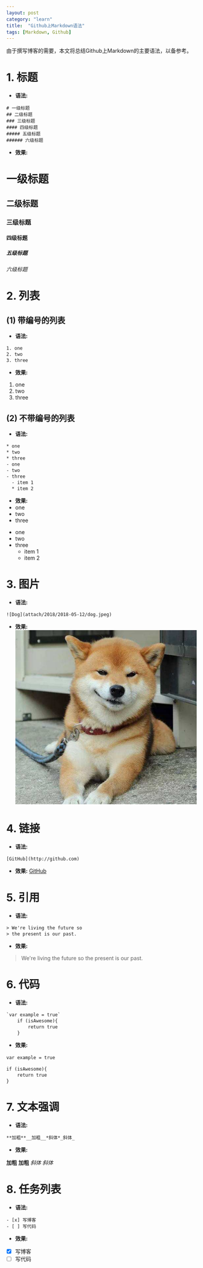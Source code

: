 ```yaml
---
layout: post
category: "learn"
title:  "Github上Markdown语法"
tags: [Markdown, Github]
---
```

由于撰写博客的需要，本文将总结Github上Markdown的主要语法，以备参考。

# 1. 标题

* **语法:**
```
# 一级标题
## 二级标题
### 三级标题
#### 四级标题
##### 五级标题
###### 六级标题
```
* **效果:**
# 一级标题
## 二级标题
### 三级标题
#### 四级标题
##### 五级标题
###### 六级标题

# 2. 列表

## (1) 带编号的列表
* **语法:**
```
1. one
2. two
3. three
```
* **效果:**
1. one
2. two
3. three

## (2) 不带编号的列表
* **语法:**

```
* one
* two
* three
- one
- two
- three
  - item 1
  * item 2
```

* **效果:**
* one
* two
* three
- one
- two
- three
  - item 1
  * item 2

# 3. 图片

* **语法:**

```
![Dog](attach/2018/2018-05-12/dog.jpeg)
```

* **效果:**
![Dog](attach/2018/2018-05-12/dog.jpeg)

# 4. 链接

* **语法:**

```
[GitHub](http://github.com)
```

* **效果:**
[GitHub](http://github.com)

# 5. 引用

* **语法:**

```
> We're living the future so
> the present is our past.
```

* **效果:**

> We're living the future so
> the present is our past.

# 6. 代码

* **语法:**

```
`var example = true`
    if (isAwesome){
        return true
    }
```

* **效果:**

`var example = true`

    if (isAwesome){
        return true
    }

# 7. 文本强调

* **语法:**

```
**加粗**__加粗__*斜体*_斜体_
```

* **效果:**

**加粗**
__加粗__
*斜体*
_斜体_

# 8. 任务列表

* **语法:**

```
- [x] 写博客
- [ ] 写代码
```

* **效果:**

- [x] 写博客
- [ ] 写代码
